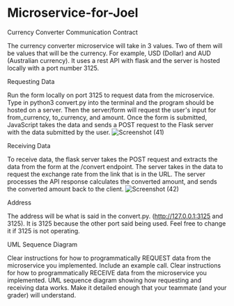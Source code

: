 # Microservice-for-Joel
Currency Converter
Communication Contract

The currency converter microservice will take in 3 values. Two of them will be values that will be the currency. For example, USD (Dollar) and AUD (Australian currency). It uses a rest API with flask and the server is hosted locally with a port number 3125. 

Requesting Data

Run the form locally on port 3125 to request data from the microservice. Type in python3 convert.py into the terminal and the program should be hosted on a server. Then the server/form will request the user's input for from_currency, to_currency, and amount. Once the form is submitted, JavaScript takes the data and sends a POST request to the Flask server with the data submitted by the user. 
![Screenshot (41)](https://github.com/Neighbor07/Microservice-for-Joel/assets/167046423/629004f5-897b-4b23-a21b-72b21d002358)


Receiving Data

To receive data, the flask server takes the POST request and extracts the data from the form at the /convert endpoint. The server takes in the data to request the exchange rate from the link that is in the URL. The server processes the API response calculates the converted amount, and sends the converted amount back to the client. 
![Screenshot (42)](https://github.com/Neighbor07/Microservice-for-Joel/assets/167046423/a5bbd364-5ee1-4a8e-a6d8-02c31c22c9e6)


Address

The address will be what is said in the convert.py. (http://127.0.0.1:3125 and 3125). It is 3125 because the other port said being used. Feel free to change it if 3125 is not operating. 

UML Sequence Diagram

Clear instructions for how to programmatically REQUEST data from the microservice you implemented. Include an example call.
Clear instructions for how to programmatically RECEIVE data from the microservice you implemented.
UML sequence diagram showing how requesting and receiving data works. Make it detailed enough that your teammate (and your grader) will understand.
